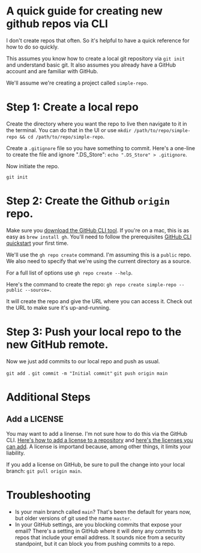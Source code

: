 # A quick guide for creating new github repos via CLI

I don't create repos that often. So it's helpful to have a quick reference for how to do so quickly.

This assumes you know how to create a local git repository via `git init` and understand basic git. It also assumes you already have a GitHub account and are familiar with GitHub.

We'll assume we're creating a project called `simple-repo`.

# Step 1: Create a local repo

Create the directory where you want the repo to live then navigate to it in the terminal. You can do that in the UI or use `mkdir /path/to/repo/simple-repo && cd /path/to/repo/simple-repo`.

Create a `.gitignore` file so you have something to commit. Here's a one-line to create the file and ignore ".DS_Store": `echo ".DS_Store" > .gitignore`.

Now initiate the repo.

`git init`

# Step 2: Create the Github `origin` repo.

Make sure you [download the GitHub CLI tool](https://cli.github.com/). If you're on a mac, this is as easy as `brew install gh`. You'll need to follow the prerequisites [GitHub CLI quickstart](https://docs.github.com/en/github-cli/github-cli/quickstart) your first time.

We'll use the `gh repo create` command. I'm assuming this is a `public` repo. We also need to specify that we're using the current directory as a source.

For a full list of options use `gh repo create --help`.

Here's the command to create the repo: `gh repo create simple-repo --public --source=.`

It will create the repo and give the URL where you can access it. Check out the URL to make sure it's up-and-running.

# Step 3: Push your local repo to the new GitHub remote.

Now we just add commits to our local repo and push as usual.

`git add .`
`git commit -m "Initial commit"`
`git push origin main`

# Additional Steps

## Add a LICENSE
You may want to add a linense. I'm not sure how to do this via the GitHub CLI. [Here's how to add a license to a repository](https://docs.github.com/en/communities/setting-up-your-project-for-healthy-contributions/adding-a-license-to-a-repository) and [here's the licenses you can add](https://docs.github.com/en/repositories/managing-your-repositorys-settings-and-features/customizing-your-repository/licensing-a-repository). A license is importand because, among other things, it limits your liability.

If you add a license on GitHub, be sure to pull the change into your local branch: `git pull origin main`.

# Troubleshooting
- Is your main branch called `main`? That's been the default for years now, but older versions of git used the name `master`.
- In your GitHub settings, are you blocking commits that expose your email? There's a setting in GitHub where it will deny any commits to repos that include your email address. It sounds nice from a security standpoint, but it can block you from pushing commits to a repo.